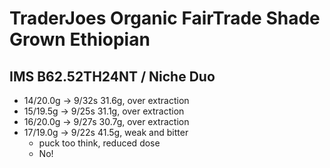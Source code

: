 # TraderJoes Organic FairTrade Shade Grown Ethiopian

## IMS B62.52TH24NT / Niche Duo

- 14/20.0g -> 9/32s 31.6g, over extraction
- 15/19.5g -> 9/25s 31.1g, over extraction
- 16/20.0g -> 9/27s 30.7g, over extraction
- 17/19.0g -> 9/22s 41.5g, weak and bitter
  - puck too think, reduced dose
  - No!